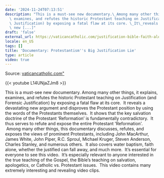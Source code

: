 ```yaml
---
date: '2024-11-24T07:13:51'
description: "This is a must-see new documentary.\_Among many other things, it explains,\
  \ examines, and refutes the historic Protestant teaching on Justification (and Forensic\
  \ Justification) by exposing a fatal flaw at its core. \_It\_reveals a devastating\
  \ new [...]"
draft: 'false'
external_url: https://vaticancatholic.com/justification-bible-faith-alone-refuted/
locale: en_US
tags: []
title: 'Documentary: Protestantism''s Big Justification Lie'
type: article
video: true
---
```



Source: [vaticancatholic.com"](https://vaticancatholic.com/justification-bible-faith-alone-refuted/")

{{< youtube L14UNjaZJm8 >}}

<p>This is a must-see new documentary. Among many other things, it explains, examines, and refutes the historic Protestant teaching on Justification (and Forensic Justification) by exposing a fatal flaw at its core.  It reveals a devastating new argument and disproves the Protestant position by using the words of the Protestants themselves.  It shows that the key salvation doctrine of the Protestant ‘Reformation’ is fundamentally contradictory.  It thus serves to refute and expose the entire Protestant 'Reformation'.  Among many other things, this documentary discusses, refutes, and exposes the views of prominent Protestants, including John MacArthur, James White, John Piper, R.C. Sproul, Michael Kruger, Steven Anderson, Charles Stanley, and numerous others.  It also covers water baptism, faith alone, whether the justified can fall away, and much more.  It’s essential for everyone to see this video.  It’s especially relevant to anyone interested in the true teaching of the Gospel, the Bible’s teaching on salvation, apologetics, or Catholic vs. Protestant issues.  This video contains many extremely interesting and revealing video clips.</p>

